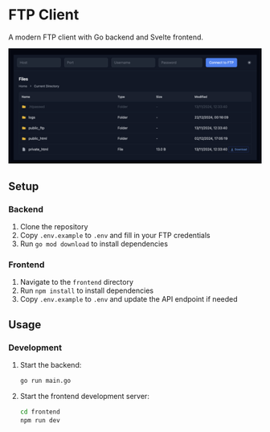 # FTP Client

A modern FTP client with Go backend and Svelte frontend.

![FTP Client GUI](./frontend/src/assets/gui.png)

## Setup

### Backend

1. Clone the repository
2. Copy `.env.example` to `.env` and fill in your FTP credentials
3. Run `go mod download` to install dependencies

### Frontend

1. Navigate to the `frontend` directory
2. Run `npm install` to install dependencies
3. Copy `.env.example` to `.env` and update the API endpoint if needed

## Usage

### Development

1. Start the backend:
   ```bash
   go run main.go
   ```
2. Start the frontend development server:
   ```bash
   cd frontend
   npm run dev
   ```
